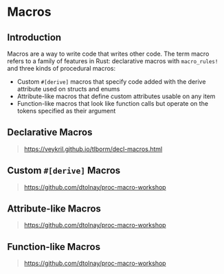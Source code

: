 # Macros

## Introduction

Macros are a way to write code that writes other code. The term macro refers
to a family of features in Rust: declarative macros with `macro_rules!` and
three kinds of procedural macros:

- Custom `#[derive]` macros that specify code added with the derive attribute used on structs and enums
- Attribute-like macros that define custom attributes usable on any item
- Function-like macros that look like function calls but operate on the tokens specified as their argument

## Declarative Macros

> <https://veykril.github.io/tlborm/decl-macros.html>

## Custom `#[derive]` Macros

> <https://github.com/dtolnay/proc-macro-workshop>

## Attribute-like Macros

> <https://github.com/dtolnay/proc-macro-workshop>

## Function-like Macros

> <https://github.com/dtolnay/proc-macro-workshop>
